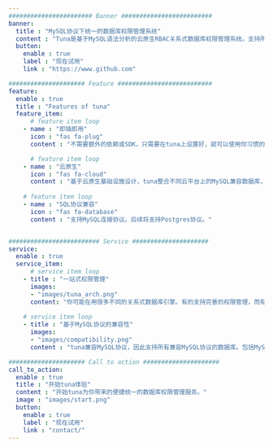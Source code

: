 ```yaml
---
####################### Banner #########################
banner:
  title : "MySQL协议下统一的数据库权限管理系统"
  content : "Tuna是基于MySQL语法分析的云原生RBAC关系式数据库权限管理系统。支持所有的兼容MySQL协议的数据库，并将它们在用户角度下抽象为同一个连接点下的不同的本地库来进行统一权限管理。在tuna上设置好RBAC模型下的用户、角色、策略和资源，即可开始体验中心化管理的便捷数据库权限管理服务。"
  button:
    enable : true
    label : "现在试用"
    link : "https://www.github.com"

##################### Feature ##########################
feature:
  enable : true
  title : "Features of tuna"
  feature_item:
      # feature item loop
    - name : "即插即用"
      icon : "fas fa-plug"
      content : "不需要额外的依赖或SDK，只需要在tuna上设置好，就可以使用你习惯的MySQL驱动进行连接。"

      # feature item loop
    - name : "云原生"
      icon : "fas fa-cloud"
      content : "基于云原生基础设施设计，tuna整合不同云平台上的MySQL兼容数据库，成为一个统一的管理系统。"
      
    # feature item loop
    - name : "SQL协议兼容"
      icon : "fas fa-database"
      content : "支持MySQL连接协议。后续将支持Postgres协议。"


######################### Service #####################
service:
  enable : true
  service_item:
      # service item loop
    - title : "一站式权限管理"
      images:
      - "images/tuna_arch.png"
      content: "你可能在用很多不同的关系式数据库引擎。有的支持完善的权限管理，而有的没有。同时你还需要对每一个正在运行的引擎进行单独的权限设置和部署，这更增添了维护的成本。使用tuna作为中心式的权限管理系统，你可以对所有的MySQL协议兼容的数据库进行统一的权限管理。"
        
    # service item loop
    - title : "基于MySQL协议的兼容性"
      images:
      - "images/compatibility.png"
      content : "tuna兼容MySQL协议，因此支持所有兼容MySQL协议的数据库。包括MySQL，MariaDB，ClickHouse，Spanner，TiDB等。所有这些都可以被抽象成为tuna服务下的本地库，并且为它们提供统一的RBAC权限管理服务。"

##################### Call to action #####################
call_to_action:
  enable : true
  title : "开始tuna体验"
  content : "开始tuna为你带来的便捷统一的数据库权限管理服务。"
  image : "images/start.png"
  button:
    enable : true
    label : "现在试用"
    link : "contact/"
---
```


